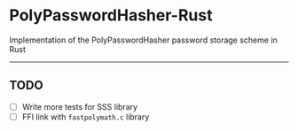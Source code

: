 # PolyPasswordHasher-Rust

Implementation of the PolyPasswordHasher password storage scheme in Rust

--- 

## TODO

* [ ] Write more tests for SSS library
* [ ] FFI link with `fastpolymath.c` library
